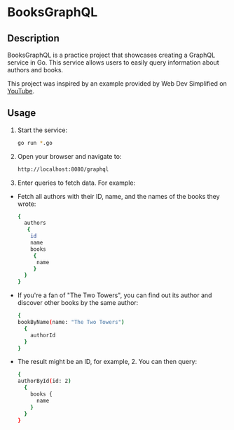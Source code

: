 # BooksGraphQL

## Description
BooksGraphQL is a practice project that showcases creating a GraphQL service in Go. This service allows users to easily query information about authors and books.

This project was inspired by an example provided by Web Dev Simplified on [YouTube](https://www.youtube.com/watch?v=ZQL7tL2S0oQ).

## Usage

1. Start the service:
   ```bash
   go run *.go
    ```
2. Open your browser and navigate to:
    ```bash
   http://localhost:8080/graphql
    ```
3. Enter queries to fetch data. For example:
* Fetch all authors with their ID, name, and the names of the books they wrote:
    ```bash
    {
      authors 
       {
        id
        name
        books 
         {
          name
         }
      }
    }

    ```
* If you're a fan of "The Two Towers", you can find out its author and discover other books by the same author:
    ```bash
    {
    bookByName(name: "The Two Towers")
      {
        authorId
      }
    }
    ```
* The result might be an ID, for example, 2. You can then query:
    ```bash
    {
    authorById(id: 2) 
      {
        books {
          name
        }
      }
    }
    ```